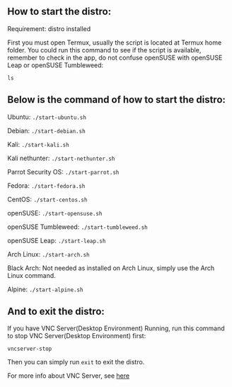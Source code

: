 ## How to start the distro:

Requirement: distro installed

First you must open Termux, usually the script is located at Termux home folder. You could run this command to see if the script is available, remember to check in the app, do not confuse openSUSE with openSUSE Leap or openSUSE Tumbleweed:

`ls`

## Below is the command of how to start the distro:

Ubuntu: `./start-ubuntu.sh`

Debian: `./start-debian.sh`

Kali: `./start-kali.sh`

Kali nethunter: `./start-nethunter.sh`

Parrot Security OS: `./start-parrot.sh`

Fedora: `./start-fedora.sh`

CentOS: `./start-centos.sh`

openSUSE: `./start-opensuse.sh`

openSUSE Tumbleweed: `./start-tumbleweed.sh`

openSUSE Leap: `./start-leap.sh`

Arch Linux: `./start-arch.sh`

Black Arch: Not needed as installed on Arch Linux, simply use the Arch Linux command.

Alpine: `./start-alpine.sh`


## And to exit the distro:

If you have VNC Server(Desktop Environment) Running, run this command to stop VNC Server(Desktop Environment) first: 

`vncserver-stop`

Then you can simply run `exit` to exit the distro.

For more info about VNC Server, see [here](https://github.com/EXALAB/AnLinux-App/wiki/How-to-start-and-stop-the-VNC-Server-%28Desktop-Environment%29)
